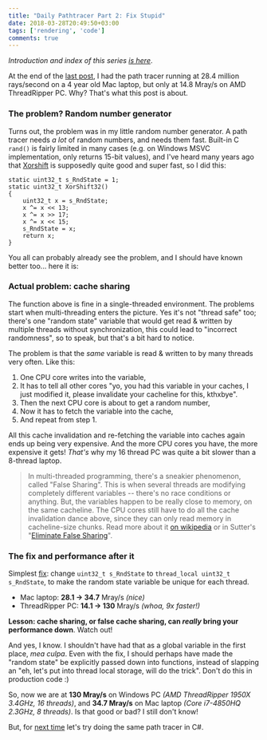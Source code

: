 ```yaml
---
title: "Daily Pathtracer Part 2: Fix Stupid"
date: 2018-03-28T20:49:50+03:00
tags: ['rendering', 'code']
comments: true
---
```


*Introduction and index of this series [is here](/blog/2018/03/28/Daily-Pathtracer-Part-0-Intro/)*.

At the end of the [last post](/blog/2018/03/28/Daily-Pathtracer-Part-1-Initial-C-/), I had the path
tracer running at 28.4 million rays/second on a 4 year old Mac laptop, but only at 14.8 Mray/s
on AMD ThreadRipper PC. Why? That's what this post is about.


### The problem? Random number generator

Turns out, the problem was in my little random number generator. A path tracer needs *a lot* of random
numbers, and needs them fast. Built-in C `rand()` is fairly limited in many cases (e.g. on Windows MSVC
implementation, only returns 15-bit values), and I've heard many years ago that
[Xorshift](https://en.wikipedia.org/wiki/Xorshift) is supposedly quite good and super fast, so I did this:

```
static uint32_t s_RndState = 1;
static uint32_t XorShift32()
{
    uint32_t x = s_RndState;
    x ^= x << 13;
    x ^= x >> 17;
    x ^= x << 15;
    s_RndState = x;
    return x;
}
```

You all can probably already see the problem, and I should have known better too... here it is:

### Actual problem: cache sharing

The function above is fine in a single-threaded environment. The problems start when multi-threading enters
the picture. Yes it's not "thread safe" too; there's one "random state" variable that would get read & written
by multiple threads without synchronization, this could lead to "incorrect randomness", so to speak,
but that's a bit hard to notice.

The problem is that the *same* variable is read & written to by many threads very often. Like this:

1. One CPU core writes into the variable,
1. It has to tell all other cores "yo, you had this variable in your caches, I just modified it, please
   invalidate your cacheline for this, kthxbye".
1. Then the next CPU core is about to get a random number,
1. Now it has to fetch the variable into the cache,
1. And repeat from step 1.

All this cache invalidation and re-fetching the variable into caches again ends up being very expensive.
And the more CPU cores you have, the more expensive it gets! *That's* why my 16 thread PC
was quite a bit slower than a 8-thread laptop.

> In multi-threaded programming, there's a sneakier phenomenon, called "False Sharing".
> This is when several threads are modifying completely different variables -- there's no race
> conditions or anything. But, the variables happen to be really close to memory, on the same
> cacheline. The CPU cores still have to do all the cache invalidation dance above, since they can
> only read memory in cacheline-size chunks. Read more about it
> [on wikipedia](https://en.wikipedia.org/wiki/False_sharing) or in Sutter's
> "[Eliminate False Sharing](http://www.drdobbs.com/parallel/eliminate-false-sharing/217500206)".


### The fix and performance after it

Simplest [fix](https://github.com/aras-p/ToyPathTracer/commit/a9d633c0bf46dc39e374c66ebfd9bfcf0d6273c1):
change `uint32_t s_RndState` to `thread_local uint32_t s_RndState`, to make
the random state variable be unique for each thread.

* Mac laptop: **28.1 -> 34.7** Mray/s *(nice)*
* ThreadRipper PC: **14.1 -> 130** Mray/s *(whoa, 9x faster!)*

**Lesson: cache sharing, or false cache sharing, can *really* bring your performance down**. Watch out!

And yes, I know. I shouldn't have had that as a global variable in the first place, *mea culpa*.
Even with the fix, I should perhaps have made the "random state" be explicitly passed down into functions,
instead of slapping an "eh, let's put into thread local storage, will do the trick". Don't do this
in production code :)


So, now we are at **130 Mray/s** on Windows PC *(AMD ThreadRipper 1950X 3.4GHz, 16 threads)*, and
**34.7 Mray/s** on Mac laptop *(Core i7-4850HQ 2.3GHz, 8 threads)*. Is that good or bad? I still don't
know!

But, for [next time](/blog/2018/03/28/Daily-Pathtracer-Part-3-CSharp-Unity-Burst/) let's try doing the same path tracer in C#.
